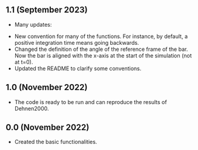 ## 1.1 (September 2023)

* Many updates:
- New convention for many of the functions. For instance, by default, a positive integration time means going backwards.
- Changed the definition of the angle of the reference frame of the bar. Now the bar is aligned with the x-axis at the start of the simulation (not at t=0).
- Updated the README to clarify some conventions.

## 1.0 (November 2022)

* The code is ready to be run and can reproduce the results of Dehnen2000.

## 0.0 (November 2022)

* Created the basic functionalities.
